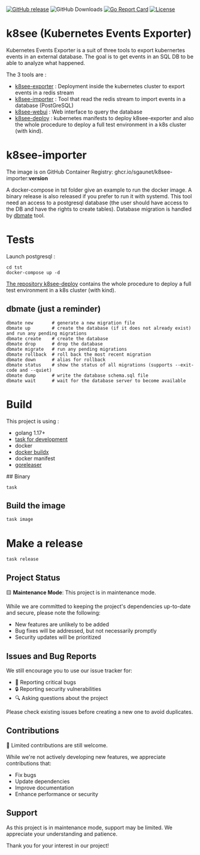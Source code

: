 [![GitHub release](https://img.shields.io/github/release/sgaunet/k8see-importer.svg)](https://github.com/sgaunet/k8see-importer/releases/latest)
![GitHub Downloads](https://img.shields.io/github/downloads/sgaunet/k8see-importer/total)
[![Go Report Card](https://goreportcard.com/badge/github.com/sgaunet/k8see-importer)](https://goreportcard.com/report/github.com/sgaunet/k8see-importer)
[![License](https://img.shields.io/github/license/sgaunet/k8see-importer.svg)](LICENSE)

# k8see (Kubernetes Events Exporter)

Kubernetes Events Exporter is a suit of three tools to export kubernertes events in an external database. The goal is to get events in an SQL DB to be able to analyze what happened.

The 3 tools are :

* [k8see-exporter](https://github.com/sgaunet/k8see-exporter) : Deployment inside the kubernetes cluster to export events in a redis stream
* [k8see-importer](https://github.com/sgaunet/k8see-importer) : Tool that read the redis stream to import events in a database (PostGreSQL)
* [k8see-webui](https://github.com/sgaunet/k8see-webui) : Web interface to query the database
* [k8see-deploy](https://github.com/sgaunet/k8see-deploy) : kubernetes manifests to deploy k8see-exporter and also the whole procedure to deploy a full test environment in a k8s cluster (with kind).

# k8see-importer

The image is on GitHub Container Registry: ghcr.io/sgaunet/k8see-importer:**version**

A docker-compose in tst folder give an example to run the docker image. A binary release is also released if you prefer to run it with systemd.
This tool need an access to a postgresql database (the user should have access to the DB and have the rights to create tables). Database migration is handled by [dbmate](https://github.com/amacneil/dbmate) tool.


# Tests

Launch postgresql :

```
cd tst
docker-compose up -d
```

[The repository k8see-deploy](https://github.com/sgaunet/k8see-deploy) contains the whole procedure to deploy a full test environment in a k8s cluster (with kind).


## dbmate (just a reminder)

```
dbmate new       # generate a new migration file
dbmate up        # create the database (if it does not already exist) and run any pending migrations
dbmate create    # create the database
dbmate drop      # drop the database
dbmate migrate   # run any pending migrations
dbmate rollback  # roll back the most recent migration
dbmate down      # alias for rollback
dbmate status    # show the status of all migrations (supports --exit-code and --quiet)
dbmate dump      # write the database schema.sql file
dbmate wait      # wait for the database server to become available
```


# Build

This project is using :

* golang 1.17+
* [task for development](https://taskfile.dev/#/)
* docker
* [docker buildx](https://github.com/docker/buildx)
* docker manifest
* [goreleaser](https://goreleaser.com/)

## Binary 

```
task
```

## Build the image

```
task image
```

# Make a release

```
task release
```

## Project Status

🟨 **Maintenance Mode**: This project is in maintenance mode.

While we are committed to keeping the project's dependencies up-to-date and secure, please note the following:

- New features are unlikely to be added
- Bug fixes will be addressed, but not necessarily promptly
- Security updates will be prioritized

## Issues and Bug Reports

We still encourage you to use our issue tracker for:

- 🐛 Reporting critical bugs
- 🔒 Reporting security vulnerabilities
- 🔍 Asking questions about the project

Please check existing issues before creating a new one to avoid duplicates.

## Contributions

🤝 Limited contributions are still welcome.

While we're not actively developing new features, we appreciate contributions that:

- Fix bugs
- Update dependencies
- Improve documentation
- Enhance performance or security

## Support

As this project is in maintenance mode, support may be limited. We appreciate your understanding and patience.

Thank you for your interest in our project!
